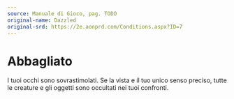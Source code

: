 ```yaml
---
source: Manuale di Gioco, pag. TODO
original-name: Dazzled
original-srd: https://2e.aonprd.com/Conditions.aspx?ID=7
---
```


# Abbagliato

I tuoi occhi sono sovrastimolati. Se la vista e il tuo unico senso preciso,
tutte le creature e gli oggetti sono occultati nei tuoi confronti.
